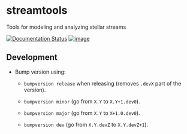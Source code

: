 # streamtools
Tools for modeling and analyzing stellar streams

[![Documentation Status](https://readthedocs.org/projects/streamtools/badge/?version=latest)](https://streamtools.readthedocs.io/en/latest/?badge=latest)
[![image](http://img.shields.io/pypi/v/streamtools.svg)](https://pypi.python.org/pypi/streamtools/)


## Development

* Bump version using:

  * ``bumpversion release`` when releasing (removes ``.devX`` part of
     the version).

  * ``bumpversion minor`` (go from ``X.Y`` to ``X.Y+1.dev0``).

  * ``bumpversion major`` (go from ``X.Y`` to ``X+1.0.dev0``).

  * ``bumpversion dev`` (go from ``X.Y.devZ`` to ``X.Y.devZ+1``).

